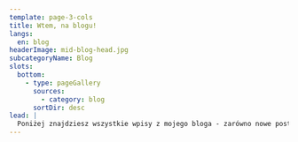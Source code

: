 ```yaml
---
template: page-3-cols
title: Wtem, na blogu!
langs:
  en: blog
headerImage: mid-blog-head.jpg
subcategoryName: Blog
slots:
  bottom:
    - type: pageGallery
      sources: 
        - category: blog
      sortDir: desc
lead: |
  Poniżej znajdziesz wszystkie wpisy z mojego bloga - zarówno nowe posty, jak i archiwalne, odtworzone z poprzednich inkarnacji strony.
---
```

